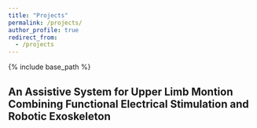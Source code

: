 ```yaml
---
title: "Projects"
permalink: /projects/
author_profile: true
redirect_from:
  - /projects
---
```


{% include base_path %}

## An Assistive System for Upper Limb Montion Combining Functional Electrical Stimulation and Robotic Exoskeleton
